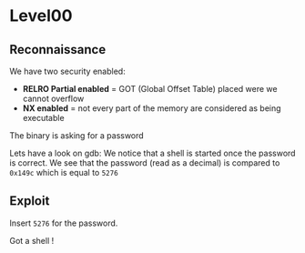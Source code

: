 # Level00

## Reconnaissance

We have two security enabled:
- **RELRO Partial enabled** = GOT (Global Offset Table) placed were we cannot overflow
- **NX enabled** = not every part of the memory are considered as being executable

The binary is asking for a password

Lets have a look on gdb:
We notice that a shell is started once the password is correct.
We see that the password (read as a decimal) is compared to `0x149c` which is equal to `5276`

## Exploit

Insert `5276` for the password.

Got a shell !